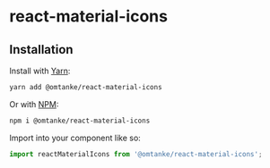 # react-material-icons
## Installation

Install with [Yarn](https://yarnpkg.com/):

```sh
yarn add @omtanke/react-material-icons
```

Or with [NPM](https://www.npmjs.com/):

```sh
npm i @omtanke/react-material-icons
```

Import into your component like so:

```javascript
import reactMaterialIcons from '@omtanke/react-material-icons';
```